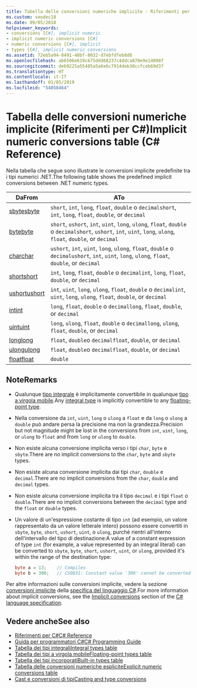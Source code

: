 ```yaml
---
title: Tabella delle conversioni numeriche implicite - Riferimenti per C#
ms.custom: seodec18
ms.date: 09/05/2018
helpviewer_keywords:
- conversions [C#], implicit numeric
- implicit numeric conversions [C#]
- numeric conversions [C#], implicit
- types [C#], implicit numeric conversions
ms.assetid: 72eb5a94-0491-48bf-8032-d7ebfdfeb8d8
ms.openlocfilehash: ab6506e619c675ddd68237c4ddca870e9e14098f
ms.sourcegitcommit: deb9225a55485a5a6e6c7914deb30ccfceb69d3f
ms.translationtype: HT
ms.contentlocale: it-IT
ms.lasthandoff: 01/05/2019
ms.locfileid: "54058464"
---
```

# <a name="implicit-numeric-conversions-table-c-reference"></a><span data-ttu-id="83414-102">Tabella delle conversioni numeriche implicite (Riferimenti per C#)</span><span class="sxs-lookup"><span data-stu-id="83414-102">Implicit numeric conversions table (C# Reference)</span></span>

<span data-ttu-id="83414-103">Nella tabella che segue sono illustrate le conversioni implicite predefinite tra i tipi numerici .NET.</span><span class="sxs-lookup"><span data-stu-id="83414-103">The following table shows the predefined implicit conversions between .NET numeric types.</span></span>
  
|<span data-ttu-id="83414-104">Da</span><span class="sxs-lookup"><span data-stu-id="83414-104">From</span></span>|<span data-ttu-id="83414-105">A</span><span class="sxs-lookup"><span data-stu-id="83414-105">To</span></span>|  
|----------|--------|  
|[<span data-ttu-id="83414-106">sbyte</span><span class="sxs-lookup"><span data-stu-id="83414-106">sbyte</span></span>](sbyte.md)|<span data-ttu-id="83414-107">`short`, `int`, `long`, `float`, `double` o `decimal`</span><span class="sxs-lookup"><span data-stu-id="83414-107">`short`, `int`, `long`, `float`, `double`, or `decimal`</span></span>|  
|[<span data-ttu-id="83414-108">byte</span><span class="sxs-lookup"><span data-stu-id="83414-108">byte</span></span>](byte.md)|<span data-ttu-id="83414-109">`short`, `ushort`, `int`, `uint`, `long`, `ulong`, `float`, `double` o `decimal`</span><span class="sxs-lookup"><span data-stu-id="83414-109">`short`, `ushort`, `int`, `uint`, `long`, `ulong`, `float`, `double`, or `decimal`</span></span>|  
|[<span data-ttu-id="83414-110">char</span><span class="sxs-lookup"><span data-stu-id="83414-110">char</span></span>](char.md)|<span data-ttu-id="83414-111">`ushort`, `int`, `uint`, `long`, `ulong`, `float`, `double` o `decimal`</span><span class="sxs-lookup"><span data-stu-id="83414-111">`ushort`, `int`, `uint`, `long`, `ulong`, `float`, `double`, or `decimal`</span></span>|  
|[<span data-ttu-id="83414-112">short</span><span class="sxs-lookup"><span data-stu-id="83414-112">short</span></span>](short.md)|<span data-ttu-id="83414-113">`int`, `long`, `float`, `double` o `decimal`</span><span class="sxs-lookup"><span data-stu-id="83414-113">`int`, `long`, `float`, `double`, or `decimal`</span></span>|  
|[<span data-ttu-id="83414-114">ushort</span><span class="sxs-lookup"><span data-stu-id="83414-114">ushort</span></span>](ushort.md)|<span data-ttu-id="83414-115">`int`, `uint`, `long`, `ulong`, `float`, `double` o `decimal`</span><span class="sxs-lookup"><span data-stu-id="83414-115">`int`, `uint`, `long`, `ulong`, `float`, `double`, or `decimal`</span></span>|  
|[<span data-ttu-id="83414-116">int</span><span class="sxs-lookup"><span data-stu-id="83414-116">int</span></span>](int.md)|<span data-ttu-id="83414-117">`long`, `float`, `double` o `decimal`</span><span class="sxs-lookup"><span data-stu-id="83414-117">`long`, `float`, `double`, or `decimal`</span></span>|  
|[<span data-ttu-id="83414-118">uint</span><span class="sxs-lookup"><span data-stu-id="83414-118">uint</span></span>](uint.md)|<span data-ttu-id="83414-119">`long`, `ulong`, `float`, `double` o `decimal`</span><span class="sxs-lookup"><span data-stu-id="83414-119">`long`, `ulong`, `float`, `double`, or `decimal`</span></span>|  
|[<span data-ttu-id="83414-120">long</span><span class="sxs-lookup"><span data-stu-id="83414-120">long</span></span>](long.md)|<span data-ttu-id="83414-121">`float`, `double`o `decimal`</span><span class="sxs-lookup"><span data-stu-id="83414-121">`float`, `double`, or `decimal`</span></span>|  
|[<span data-ttu-id="83414-122">ulong</span><span class="sxs-lookup"><span data-stu-id="83414-122">ulong</span></span>](ulong.md)|<span data-ttu-id="83414-123">`float`, `double`o `decimal`</span><span class="sxs-lookup"><span data-stu-id="83414-123">`float`, `double`, or `decimal`</span></span>|  
|[<span data-ttu-id="83414-124">float</span><span class="sxs-lookup"><span data-stu-id="83414-124">float</span></span>](float.md)|`double`|  
  
## <a name="remarks"></a><span data-ttu-id="83414-125">Note</span><span class="sxs-lookup"><span data-stu-id="83414-125">Remarks</span></span>  

- <span data-ttu-id="83414-126">Qualunque [tipo integrale](integral-types-table.md) è implicitamente convertibile in qualunque [tipo a virgola mobile](floating-point-types-table.md).</span><span class="sxs-lookup"><span data-stu-id="83414-126">Any [integral type](integral-types-table.md) is implicitly convertible to any [floating-point type](floating-point-types-table.md).</span></span>

- <span data-ttu-id="83414-127">Nella conversione da `int`, `uint`, `long` o `ulong` a `float` e da `long` o `ulong` a `double` può andare persa la precisione ma non la grandezza.</span><span class="sxs-lookup"><span data-stu-id="83414-127">Precision but not magnitude might be lost in the conversions from `int`, `uint`, `long`, or `ulong` to `float` and from `long` or `ulong` to `double`.</span></span>  
  
- <span data-ttu-id="83414-128">Non esiste alcuna conversione implicita verso i tipi `char`, `byte` e `sbyte`.</span><span class="sxs-lookup"><span data-stu-id="83414-128">There are no implicit conversions to the `char`, `byte` and `sbyte` types.</span></span>  

- <span data-ttu-id="83414-129">Non esiste alcuna conversione implicita dai tipi `char`, `double` e `decimal`.</span><span class="sxs-lookup"><span data-stu-id="83414-129">There are no implicit conversions from the `char`, `double` and `decimal` types.</span></span>
  
- <span data-ttu-id="83414-130">Non esiste alcuna conversione implicita tra il tipo `decimal` e i tipi `float` o `double`.</span><span class="sxs-lookup"><span data-stu-id="83414-130">There are no implicit conversions between the `decimal` type and the `float` or `double` types.</span></span>  
  
- <span data-ttu-id="83414-131">Un valore di un'espressione costante di tipo `int` (ad esempio, un valore rappresentato da un valore letterale intero) possono essere convertiti in `sbyte`, `byte`, `short`, `ushort`, `uint`, o `ulong`, purché rientri all'interno dell'intervallo del tipo di destinazione:</span><span class="sxs-lookup"><span data-stu-id="83414-131">A value of a constant expression of type `int` (for example, a value represented by an integral literal) can be converted to `sbyte`, `byte`, `short`, `ushort`, `uint`, or `ulong`, provided it's within the range of the destination type:</span></span>

  ```csharp
  byte a = 13;    // Compiles
  byte b = 300;   // CS0031: Constant value '300' cannot be converted to a 'byte'
  ```

<span data-ttu-id="83414-132">Per altre informazioni sulle conversioni implicite, vedere la sezione [conversioni implicite](~/_csharplang/spec/conversions.md#implicit-conversions) della [specifica del linguaggio C#](../language-specification/index.md).</span><span class="sxs-lookup"><span data-stu-id="83414-132">For more information about implicit conversions, see the [Implicit conversions](~/_csharplang/spec/conversions.md#implicit-conversions) section of the [C# language specification](../language-specification/index.md).</span></span>
  
## <a name="see-also"></a><span data-ttu-id="83414-133">Vedere anche</span><span class="sxs-lookup"><span data-stu-id="83414-133">See also</span></span>

- [<span data-ttu-id="83414-134">Riferimenti per C#</span><span class="sxs-lookup"><span data-stu-id="83414-134">C# Reference</span></span>](../index.md)
- [<span data-ttu-id="83414-135">Guida per programmatori C#</span><span class="sxs-lookup"><span data-stu-id="83414-135">C# Programming Guide</span></span>](../../programming-guide/index.md)
- [<span data-ttu-id="83414-136">Tabella dei tipi integrali</span><span class="sxs-lookup"><span data-stu-id="83414-136">Integral types table</span></span>](integral-types-table.md)
- [<span data-ttu-id="83414-137">Tabella dei tipi a virgola mobile</span><span class="sxs-lookup"><span data-stu-id="83414-137">Floating-point types table</span></span>](floating-point-types-table.md)
- [<span data-ttu-id="83414-138">Tabella dei tipi incorporati</span><span class="sxs-lookup"><span data-stu-id="83414-138">Built-in types table</span></span>](built-in-types-table.md)
- [<span data-ttu-id="83414-139">Tabella delle conversioni numeriche esplicite</span><span class="sxs-lookup"><span data-stu-id="83414-139">Explicit numeric conversions table</span></span>](explicit-numeric-conversions-table.md)
- [<span data-ttu-id="83414-140">Cast e conversioni di tipi</span><span class="sxs-lookup"><span data-stu-id="83414-140">Casting and type conversions</span></span>](../../programming-guide/types/casting-and-type-conversions.md)
